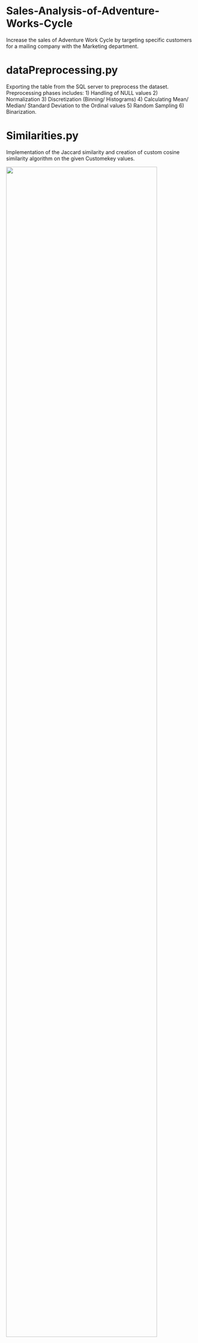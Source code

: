 # Sales-Analysis-of-Adventure-Works-Cycle
Increase the sales of Adventure Work Cycle by targeting specific customers for a mailing  company with the Marketing department.

# dataPreprocessing.py
Exporting the table from the SQL server to preprocess the dataset. Preprocessing phases includes: 1) Handling of NULL values 2) Normalization 3) Discretization (Binning/ Histograms) 4) Calculating Mean/ Median/ Standard Deviation to the Ordinal values 5) Random Sampling 6) Binarization. 

# Similarities.py
Implementation of the Jaccard similarity and creation of custom cosine similarity algorithm on the given Customekey values.



<img src="https://github.com/nikkas27/Sales-Analysis-of-Adventure-Works-Cycle/blob/main/SS16.jpg" width="90%"></img> 

<img src="https://github.com/nikkas27/Sales-Analysis-of-Adventure-Works-Cycle/blob/main/SS8.jpg" width="90%"></img> 

<img src="https://github.com/nikkas27/Sales-Analysis-of-Adventure-Works-Cycle/blob/main/SS_Occu.jpg" width="90%"></img> 
